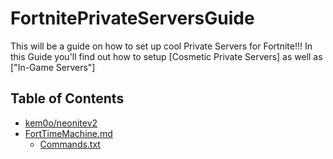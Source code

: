 # FortnitePrivateServersGuide

This will be a guide on how to set up cool Private Servers for Fortnite!!!
In this Guide you'll find out how to setup [Cosmetic Private Servers] as well as ["In-Game Servers"]
## Table of Contents
- [kem0o/neonitev2](https://bit.ly/NeoniteServer)
- [FortTimeMachine.md](https://github.com/Jawschamp/FortniteLawinMachine/blob/master/LawinFortTimeMachine.md)
  - [Commands.txt](https://github.com/Jawschamp/FortnitePrivateServersGuide/blob/master/Lawin/FortTimeMachine/Console-Unlocker-Commands.txt)
